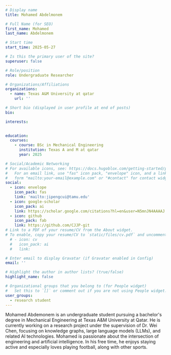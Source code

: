 ```yaml
---
# Display name
title: Mohamed Abdelmonem

# Full Name (for SEO)
first_name: Mohamed
last_name: Abdelmonem

# Start time
start_time: 2025-05-27

# Is this the primary user of the site?
superuser: false

# Role/position
role: Undergraduate Researcher 

# Organizations/Affiliations
organizations:
  - name: Texas A&M University at qatar
    url: ''

# Short bio (displayed in user profile at end of posts)
bio: 

interests:
  

education:
  courses:
    - course: BSc in Mechanical Engineering
      institution: Texas A and M at qatar
      year: 2025

# Social/Academic Networking
# For available icons, see: https://docs.hugoblox.com/getting-started/page-builder/#icons
#   For an email link, use "fas" icon pack, "envelope" icon, and a link in the
#   form "mailto:your-email@example.com" or "#contact" for contact widget.
social:
  - icon: envelope
    icon_pack: fas
    link: 'mailto:jipengcui@tamu.edu'
  - icon: google-scholar
    icon_pack: ai
    link: https://scholar.google.com/citations?hl=en&user=N5mnJN4AAAAJ
  - icon: github
    icon_pack: fab
    link: https://github.com/CJJP-git
# Link to a PDF of your resume/CV from the About widget.
# To enable, copy your resume/CV to `static/files/cv.pdf` and uncomment the lines below.
  # - icon: cv
  #   icon_pack: ai
  #   link: 

# Enter email to display Gravatar (if Gravatar enabled in Config)
email: ''

# Highlight the author in author lists? (true/false)
highlight_name: false

# Organizational groups that you belong to (for People widget)
#   Set this to `[]` or comment out if you are not using People widget.
user_groups:
  - research student 
---
```


Mohamed Abdemonem is an undergraduate student pursuing a bachelor's degree in Mechanical Engineering at Texas A&M University at Qatar. He is currently working on a research project under the supervision of Dr. Wei Chen, focusing on knowledge graphs, large language models (LLMs), and related AI technologies. Mohamed is passionate about the intersection of engineering and artificial intelligence. In his free time, he enjoys staying active and especially loves playing football, along with other sports.

